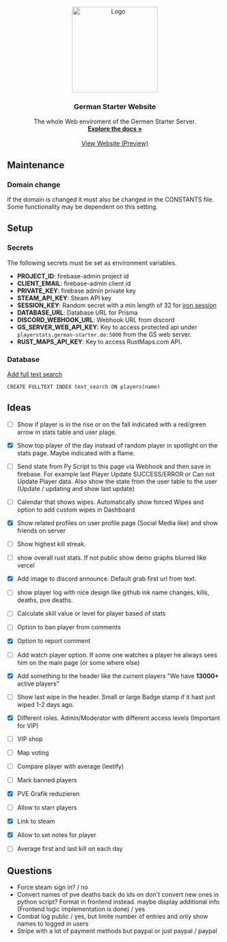<!-- PROJECT LOGO -->
<br />
<div align="center">
  <a href="https://german-starter.de">
    <img src="https://logos-world.net/wp-content/uploads/2021/02/Rust-Logo.png" alt="Logo" height="200">
  </a>

<h3 align="center">German Starter Website</h3>

  <p align="center">
    The whole Web enviroment of the Germen Starter Server. 
    <br />
    <a href="https://github.com/JonaWe/german-starter-website"><strong>Explore the docs »</strong></a>
    <br />
    <br />
    <a href="https://german-starter-website.vercel.app/">View Website (Preview)</a>
  </p>
</div>

## Maintenance

### Domain change

If the domain is changed it must also be changed in the CONSTANTS file. Some functionality may be dependent on this setting.

## Setup

### Secrets

The following secrets must be set as environment variables.

- **PROJECT_ID**: firebase-admin project id
- **CLIENT_EMAIL**: firebase-admin client id
- **PRIVATE_KEY**: firebase admin private key
- **STEAM_API_KEY**: Steam API key
- **SESSION_KEY**: Random secret with a min length of 32 for [iron session](https://github.com/vvo/iron-session)
- **DATABASE_URL**: Database URL for Prisma
- **DISCORD_WEBHOOK_URL**: Webhook URL from discord
- **GS_SERVER_WEB_API_KEY**: Key to access protected api under `playerstats.german-starter.de:5000` from the GS web server.
- **RUST_MAPS_API_KEY**: Key to access RustMaps.com API.

### Database

[Add full text search](https://www.mysqltutorial.org/activating-full-text-searching.aspx)

```mysql
CREATE FULLTEXT INDEX text_search ON players(name)
```

## Ideas

- [ ] Show if player is in the rise or on the fall indicated with a red/green arrow in stats table and user plage.
- [x] Show top player of the day instead of random player in spotlight on the stats page. Maybe indicated with a flame.
- [ ] Send state from Py Script to this page via Webhook and then save in firebase. For example last Player Update SUCCESS/ERROR or Can not Update Player data. Also show the state from the user table to the user (Update / updating and show last update)
- [ ] Calendar that shows wipes. Automatically show forced Wipes and option to add custom wipes in Dashboard
- [x] Show related profiles on user profile page (Social Media like) and show friends on server
- [ ] Show highest kill streak.
- [ ] show overall rust stats. If not public show demo graphs blurred like vercel
- [x] Add image to discord announce. Default grab first url from text.
- [ ] show player log with nice design like github ink name changes, kills, deaths, pve deaths.
- [ ] Calculate skill value or level for player based of stats
- [ ] Option to ban player from comments
- [x] Option to report comment
- [ ] Add watch player option. If some one watches a player he always sees him on the main page (or some where else)
- [X] Add something to the header like the current players "We have **13000+** active players"
- [ ] Show last wipe in the header. Small or large Badge stamp if it hast just wiped 1-2 days ago.
- [x] Different roles. Admin/Moderator with different access levels (Important for VIP)
- [ ] VIP shop
- [ ] Map voting

- [ ] Compare player with average (leetify)
- [ ] Mark banned players
- [X] PVE Grafik reduzieren
- [ ] Allow to starr players
- [X] Link to steam
- [X] Allow to set notes for player
- [ ] Average first and last kill on each day

## Questions

- Force steam sign in? / no
- Convert names of pve deaths back do ids on don't convert new ones in python script? Format in frontend instead. maybe display additional info (Frontend logic implementation is done) / yes
- Combat log public / yes, but limite number of entries and only show names to logged in users
- Stripe with a lot of payment methods but paypal or just paypal / paypal
